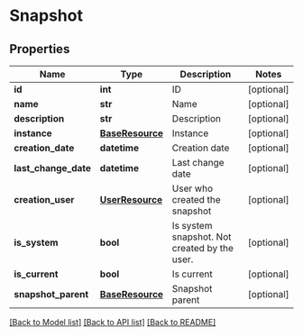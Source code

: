 # Snapshot

## Properties
Name | Type | Description | Notes
------------ | ------------- | ------------- | -------------
**id** | **int** | ID | [optional] 
**name** | **str** | Name | [optional] 
**description** | **str** | Description | [optional] 
**instance** | [**BaseResource**](BaseResource.md) | Instance | [optional] 
**creation_date** | **datetime** | Creation date | [optional] 
**last_change_date** | **datetime** | Last change date | [optional] 
**creation_user** | [**UserResource**](UserResource.md) | User who created the snapshot | [optional] 
**is_system** | **bool** | Is system snapshot. Not created by the user. | [optional] 
**is_current** | **bool** | Is current | [optional] 
**snapshot_parent** | [**BaseResource**](BaseResource.md) | Snapshot parent | [optional] 

[[Back to Model list]](../README.md#documentation-for-models) [[Back to API list]](../README.md#documentation-for-api-endpoints) [[Back to README]](../README.md)


